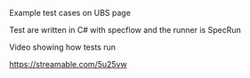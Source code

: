 Example test cases on UBS page

Test are written in C# with specflow and the runner is SpecRun



Video showing how tests run

https://streamable.com/5u25vw
